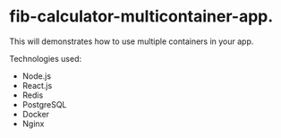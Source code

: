 # fib-calculator-multicontainer-app. 

This will demonstrates how to use multiple containers in your app.  

Technologies used:   
- Node.js  
- React.js  
- Redis  
- PostgreSQL  
- Docker  
- Nginx  

